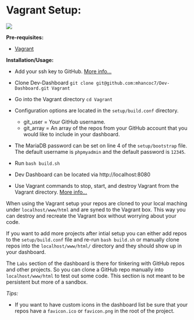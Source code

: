 # Vagrant Setup:

<img src="https://raw.githubusercontent.com/mhancoc7/Dev-Dashboard/master/docs/assets/vagrant-dashboard.png"/>

**Pre-requisites:**

- [Vagrant](https://www.vagrantup.com/docs/cli/)

**Installation/Usage:**

- Add your ssh key to GitHub. [More info...](https://help.github.com/en/articles/about-ssh)

- Clone Dev-Dashboard `git clone git@github.com:mhancoc7/Dev-Dashboard.git Vagrant`

- Go into the Vagrant directory `cd Vagrant`

- Configuration options are located in the `setup/build.conf` directory.
  - git_user = Your GitHub username.
  - git_array = An array of the repos from your GitHub account that you would like to include in your dashboard.

- The MariaDB password can be set on line 4 of the `setup/bootstrap` file. The default username is `phpmyadmin` and the default password is `12345`.

- Run `bash build.sh`

- Dev Dashboard can be located via http://localhost:8080

- Use Vagrant commands to stop, start, and destroy Vagrant from the Vagrant directory. [More info...](https://www.vagrantup.com/docs/cli/)

When using the Vagrant setup your repos are cloned to your local maching under `localhost/www/html` and are syned to the Vagrant box. This way you can destroy and recreate the Vagrant box without worrying about your code. 

If you want to add more projects after intial setup you can either add repos to the `setup/build.conf` file and re-run `bash build.sh` or manually clone repos into the `localhost/www/html/` directory and they should show up in your dashboard.

The `Labs` section of the dashboard is there for tinkering with GitHub repos and other projects. So you can clone a GitHub repo manually into `localhost/www/html` to test out some code. This section is not meant to be persistent but more of a sandbox.

*Tips:*
- If you want to have custom icons in the dashboard list be sure that your repos have a `favicon.ico` or `favicon.png` in the root of the project.
